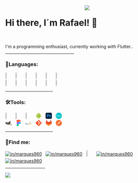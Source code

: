 <img src="https://cdni.iconscout.com/illustration/premium/thumb/coding-study-4024615-3328754.png" align="right" width="50%">


<h1> Hi there, I´m Rafael! 👋 </h1>

<br>

I'm a programming enthusiast, currently working with Flutter..</b>

<hr width="43.5%">

<h3>🔧Languages: </h3>
<p>
<img src="https://cdn.jsdelivr.net/gh/devicons/devicon/icons/c/c-original.svg"  width=4% height=4%>&nbsp;&nbsp;
<img src="https://cdn.jsdelivr.net/gh/devicons/devicon/icons/cplusplus/cplusplus-original.svg" width=4% height=4%>&nbsp;&nbsp;
<img src="https://cdn.jsdelivr.net/gh/devicons/devicon/icons/javascript/javascript-original.svg" width=4% height=4%>&nbsp;&nbsp;
<img src="https://cdn.jsdelivr.net/gh/devicons/devicon/icons/html5/html5-original.svg" width=4% height=4%>&nbsp;&nbsp;
<img src="https://cdn.jsdelivr.net/gh/devicons/devicon/icons/csharp/csharp-original.svg" width=4% height=4%>&nbsp;&nbsp;
<img src="https://cdn.jsdelivr.net/gh/devicons/devicon/icons/kotlin/kotlin-original.svg" width=4% height=4%>&nbsp;&nbsp;<br>
<img src="https://cdn.jsdelivr.net/gh/devicons/devicon/icons/css3/css3-original.svg" width=4% height=4%>&nbsp;&nbsp;
<img src="https://cdn.jsdelivr.net/gh/devicons/devicon/icons/mysql/mysql-original-wordmark.svg" width=4% height=4%>&nbsp;&nbsp;
<img src="https://cdn.jsdelivr.net/gh/devicons/devicon/icons/matlab/matlab-original.svg" width=4% height=4%/>&nbsp;&nbsp;
<img src="https://cdn.jsdelivr.net/gh/devicons/devicon/icons/java/java-original.svg" width=4% height=4%/>&nbsp;&nbsp;
<img src="https://cdn.jsdelivr.net/gh/devicons/devicon/icons/react/react-original.svg" width=4% height=4%/>&nbsp;&nbsp;
<img src="https://cdn.jsdelivr.net/gh/devicons/devicon/icons/flutter/flutter-original.svg" width=4% height=4%/>&nbsp;&nbsp;
          
<hr width="30%">
 
</p>
<h3>🛠️Tools: </h3>
<p>
<img src="https://cdn.jsdelivr.net/gh/devicons/devicon/icons/windows8/windows8-original.svg" width=4% height=4%>&nbsp;&nbsp;
<img src="https://cdn.jsdelivr.net/gh/devicons/devicon/icons/vscode/vscode-original.svg" width=4% height=4%>&nbsp;&nbsp;
<img src="https://cdn.jsdelivr.net/gh/devicons/devicon/icons/visualstudio/visualstudio-plain.svg" width=4% height=4%>&nbsp;&nbsp;
<img src="https://github.com/devicons/devicon/blob/master/icons/android/android-original.svg" width=4% height=4%>&nbsp;&nbsp;
<img src="https://github.com/devicons/devicon/blob/master/icons/photoshop/photoshop-original.svg" width=4% height=4%>&nbsp;&nbsp;
<img src="https://github.com/devicons/devicon/blob/master/icons/canva/canva-original.svg" width=4% height=4%>&nbsp;&nbsp;<br>
<img src="https://github.com/devicons/devicon/blob/master/icons/gimp/gimp-original.svg" width=4% height=4%>&nbsp;&nbsp;
<img src="https://github.com/devicons/devicon/blob/master/icons/figma/figma-original.svg" width=4% height=4%>&nbsp;&nbsp;
<img src="https://github.com/devicons/devicon/blob/master/icons/mysql/mysql-original-wordmark.svg" width=4% height=4%>&nbsp;&nbsp;
<img src="https://github.com/devicons/devicon/blob/master/icons/git/git-original.svg" width=4% height=4%>&nbsp;&nbsp;
<img src="https://github.com/devicons/devicon/blob/master/icons/gitlab/gitlab-original.svg" width=4% height=4%>&nbsp;&nbsp;
<img src="https://github.com/devicons/devicon/blob/master/icons/postman/postman-original.svg" width=4% height=4%>&nbsp;&nbsp;
</p>

<hr width="30%">

<h3>🔎Find me: </h3>
<p>
<a href="https://stackoverflow.com/users/21959447/marques960" target="blank"><img align="center" src="https://www.svgrepo.com/show/354386/stackoverflow-icon.svg" alt="in/marques960" height=4% width=4% /></a>&nbsp;&nbsp;
<a href="https://www.linkedin.com/in/rafael-marques-69b559177/" target="blank"><img align="center" src="https://www.svgrepo.com/show/475661/linkedin-color.svg" alt="in/marques960" height=4% width=4% /></a>&nbsp;&nbsp;
<a href="https://www.instagram.com/rafael_marques960/" target="blank"><img align="center" src="https://www.svgrepo.com/show/452229/instagram-1.svg" height=4% width=4% /></a>&nbsp;&nbsp;
<a href="https://twitter.com/marquess960" target="blank"><img align="center" src="https://www.svgrepo.com/show/303115/twitter-3-logo.svg" alt="in/marques960" height=4% width=4% /></a>&nbsp;&nbsp;        
<a href="https://open.spotify.com/user/rl43uqvglbpyvd4kpj8iuk3e2" target="blank"><img align="center" src="https://www.svgrepo.com/show/475684/spotify-color.svg" alt="in/marques960" height=4% width=4% /></a>&nbsp;&nbsp;

</p>
          
<hr width="25%">

<img src="https://github-readme-stats.vercel.app/api?username=marques960&&show_icons=true&title_color=ffffff&icon_color=bb2acf&text_color=daf7dc&bg_color=151515">
